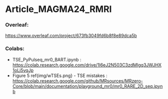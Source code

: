 # Article_MAGMA24_RMRI

### Overleaf:
https://www.overleaf.com/project/673fb3049fd6b8f8e89dca5b 

### Colabs:
 - TSE_PyPulseq_mr0_BART.ipynb :  https://colab.research.google.com/drive/1l6eJ2N503C3zdMIgq3JWJHX1oLj5yqJp 
 - Figure 5  ref{img/wTSEs.png} - TSE mistakes : https://colab.research.google.com/github/MRsources/MRzero-Core/blob/main/documentation/playground_mr0/mr0_RARE_2D_seq.ipynb 

